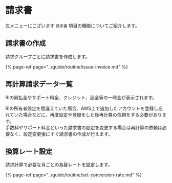 # 請求書

左メニューにございます `請求書` 項目の機能についてご紹介します。

## 請求書の作成

請求グループごとに請求書を作成します。

{% page-ref page="../guide/routine/issue-invoice.md" %}



## 再計算請求データ一覧

RIの前払金やサポート料金、クレジット、返金等の一時金が表示されます。

RIの所有者設定を間違えていた場合、AWS上で追加したアカウントを登録し忘れていた場合などに、再度設定や登録をした後再計算の依頼をする必要があります。  
手数料やサポート料金といった請求書の設定を変更する場合は再計算の依頼は必要なく、設定変更後にすぐ請求書の作成が行えます。

## 換算レート設定

請求計算で必要な月ごとの為替レートを設定します。

{% page-ref page="../guide/routine/set-conversion-rate.md" %}

